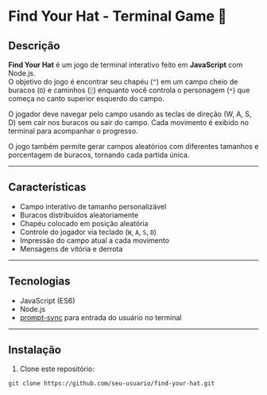 # Find Your Hat - Terminal Game 🎩

## Descrição
**Find Your Hat** é um jogo de terminal interativo feito em **JavaScript** com Node.js.  
O objetivo do jogo é encontrar seu chapéu (`^`) em um campo cheio de buracos (`O`) e caminhos (`░`) enquanto você controla o personagem (`*`) que começa no canto superior esquerdo do campo.

O jogador deve navegar pelo campo usando as teclas de direção (W, A, S, D) sem cair nos buracos ou sair do campo. Cada movimento é exibido no terminal para acompanhar o progresso.

O jogo também permite gerar campos aleatórios com diferentes tamanhos e porcentagem de buracos, tornando cada partida única.

---

## Características
- Campo interativo de tamanho personalizável
- Buracos distribuídos aleatoriamente
- Chapéu colocado em posição aleatória
- Controle do jogador via teclado (`W`, `A`, `S`, `D`)
- Impressão do campo atual a cada movimento
- Mensagens de vitória e derrota

---

## Tecnologias
- JavaScript (ES6)
- Node.js
- [prompt-sync](https://www.npmjs.com/package/prompt-sync) para entrada do usuário no terminal

---

## Instalação
1. Clone este repositório:
```bash
git clone https://github.com/seu-usuario/find-your-hat.git
